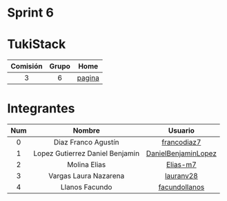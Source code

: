 # Sprint 6

# TukiStack

| Comisión | Grupo |      Home      |
| :------: | :---: | :------------: |
|    3     |   6   | [pagina][home] |

# Integrantes

| Num |             Nombre              |         Usuario          |
| :-: | :-----------------------------: | :----------------------: |
|  0  |       Diaz Franco Agustín       |     [francodiaz7][0]     |
|  1  | Lopez Gutierrez Daniel Benjamin | [DanielBenjaminLopez][1] |
|  2  |          Molina Elias           |      [Elias-m7][2]       |
|  3  |      Vargas Laura Nazarena      |      [lauranv28][3]      |
|  4  |          Llanos Facundo         |    [facundollanos][4]    |

[0]: https://github.com/francodiaz7
[1]: https://github.com/DanielBenjaminLopez
[2]: https://github.com/Elias-m7
[3]: https://github.com/lauranv28
[4]: https://github.com/facundollanos
[home]: https://github.com/lauranv28/TukiStack
